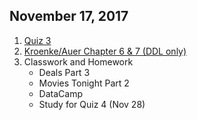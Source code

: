 ## November 17, 2017
1. [Quiz 3](https://docs.google.com/forms/d/e/1FAIpQLSeSwrE65mpQ_22Qyb3ztrD6si_w-1OVLLjR6UfUcbHyPCE4kA/viewform?usp=sf_link)
2. [Kroenke/Auer Chapter 6 & 7 (DDL only)](../Slides/L5_From_ERDs_to_SQL_DDL.pdf)
3. Classwork and Homework
    * Deals Part 3
    * Movies Tonight Part 2
    * DataCamp
    * Study for Quiz 4 (Nov 28)
